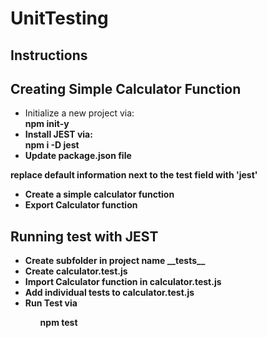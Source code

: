 # UnitTesting

 ## Instructions
 ## Creating Simple Calculator Function 
<ul>        
    <li>Initialize a new project via:</li>
        <strong>npm init-y <strong>
    <li>Install JEST via:</li>
        <strong>npm i -D jest</strong>
    <li>Update package.json file </li>
 </ul>
        <strong>replace default information next to the test field with 'jest'<Strong>
<ul>
<li>Create a simple calculator function</li>
<li>Export Calculator function</li> 
</ul>

## Running test with JEST 
<ul>  
<li>Create subfolder in project name __tests__</li>
<li>Create calculator.test.js </li>  
<li>Import Calculator function in calculator.test.js</li>
<li>Add individual tests to calculator.test.js</li>
<li>Run Test via</li> 
<ul>
   npm test

